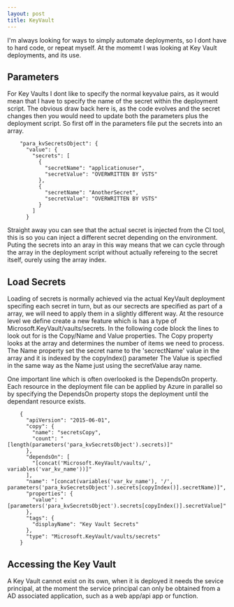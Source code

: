 ```yaml
---
layout: post
title: KeyVault
---
```


I'm always looking for ways to simply automate deployments, so I dont have to hard code, or repeat myself.
At the momemt I was looking at Key Vault deployments, and its use.

## Parameters

For Key Vaults I dont like to specify the normal keyvalue pairs, as it would mean that I have to specify the name of the secret within the deployment script.
The obvious draw back here is, as the code evolves and the secret changes then you would need to update both the parameters plus the deployment script.
So first off in the parameters file put the secrets into an array.

```
    "para_kvSecretsObject": {
      "value": {
        "secrets": [
          {
            "secretName": "applicationuser",
            "secretValue": "OVERWRITTEN BY VSTS"
          },
          {
            "secretName": "AnotherSecret",
            "secretValue": "OVERWRITTEN BY VSTS"
          }
        ]
      }
```

Straight away you can see that the actual secret is injected from the CI tool, this is so you can inject a different secret depending on the environment.
Puting the secrets into an aray in this way means that we can cycle through the array in the deployment script without actually refereing to the secret itself, ourely using the array index.

## Load Secrets

Loading of secrets is normally achieved via the actual KeyVault deployment specifing each secret in turn, but as our secrects are specified as part of a array, we will need to apply them in a slightly different way.
At the resource level we define create a new feature which is has a type of Microsoft.KeyVault/vaults/secrets. In the following code block the lines to look out for is the Copy/Name and Value properties.
The Copy property looks at the array and determines the number of items we need to process.
The Name property set the secret name to the 'secrectName' value in the array and it is indexed by the copyIndex() parameter
The Value is specfied in the same way as the Name just using the secretValue aray name. 

One important line which is often overlooked is the DependsOn property. Each resource in the deployment file can be applied by Azure in parallel so by specifying the DependsOn property stops the deployment until the dependant resource exists. 

```
    {
      "apiVersion": "2015-06-01",
      "copy": {
        "name": "secretsCopy",
        "count": "[length(parameters('para_kvSecretsObject').secrets)]"
      },
      "dependsOn": [
        "[concat('Microsoft.KeyVault/vaults/', variables('var_kv_name'))]"
      ],
      "name": "[concat(variables('var_kv_name'), '/', parameters('para_kvSecretsObject').secrets[copyIndex()].secretName)]",
      "properties": {
        "value": "[parameters('para_kvSecretsObject').secrets[copyIndex()].secretValue]"
      },
      "tags": {
        "displayName": "Key Vault Secrets"
      },
      "type": "Microsoft.KeyVault/vaults/secrets"
    }

```

## Accessing the Key Vault

A Key Vault cannot exist on its own, when it is deployed it needs the sevice principal, at the moment the service principal can only be obtained from a AD associated application, such as a web app/api app or function.



